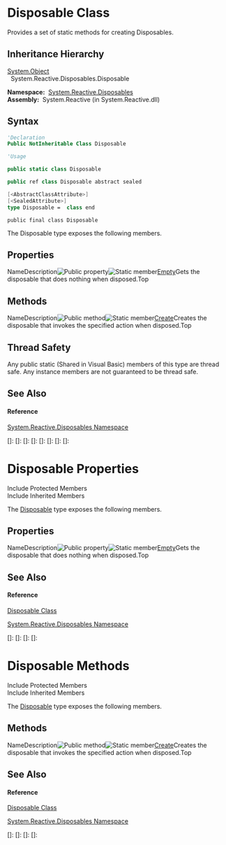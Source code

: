# Disposable Class

Provides a set of static methods for creating Disposables.

## Inheritance Hierarchy

[System.Object](https://msdn.microsoft.com/en-us/library/e5kfa45b)  
  System.Reactive.Disposables.Disposable

**Namespace:**  [System.Reactive.Disposables](System.Reactive.Disposables\System.Reactive.Disposables.md)  
**Assembly:**  System.Reactive (in System.Reactive.dll)

## Syntax

```vb
'Declaration
Public NotInheritable Class Disposable
```

```vb
'Usage
```

```csharp
public static class Disposable
```

```c++
public ref class Disposable abstract sealed
```

```fsharp
[<AbstractClassAttribute>]
[<SealedAttribute>]
type Disposable =  class end
```

```jscript
public final class Disposable
```

The Disposable type exposes the following members.

## Properties

NameDescription![Public property](images\Hh211972.pubproperty(en-us,VS.103).gif "Public property")![Static member](images\Hh244319.static(en-us,VS.103).gif "Static member")[Empty](Empty\Disposable.Empty.md)Gets the disposable that does nothing when disposed.Top

## Methods

NameDescription![Public method](images\Hh303103.pubmethod(en-us,VS.103).gif "Public method")![Static member](images\Hh244319.static(en-us,VS.103).gif "Static member")[Create](https://msdn.microsoft.com/en-us/library/m:system.reactive.disposables.disposable.create(system.action)(v=VS.103))Creates the disposable that invokes the specified action when disposed.Top

## Thread Safety

Any public static (Shared in Visual Basic) members of this type are thread safe. Any instance members are not guaranteed to be thread safe.

## See Also

#### Reference

[System.Reactive.Disposables Namespace](System.Reactive.Disposables\System.Reactive.Disposables.md)

[]: 
[]: 
[]: 
[]: 
[]: 
[]: 
[]: 
[]: 
# Disposable Properties

Include Protected Members  
Include Inherited Members

The [Disposable](Disposable\Disposable.md) type exposes the following members.

## Properties

NameDescription![Public property](images\Hh211972.pubproperty(en-us,VS.103).gif "Public property")![Static member](images\Hh244319.static(en-us,VS.103).gif "Static member")[Empty](Empty\Disposable.Empty.md)Gets the disposable that does nothing when disposed.Top

## See Also

#### Reference

[Disposable Class](Disposable\Disposable.md)

[System.Reactive.Disposables Namespace](System.Reactive.Disposables\System.Reactive.Disposables.md)

[]: 
[]: 
[]: 
[]: 
# Disposable Methods

Include Protected Members  
Include Inherited Members

The [Disposable](Disposable\Disposable.md) type exposes the following members.

## Methods

NameDescription![Public method](images\Hh303103.pubmethod(en-us,VS.103).gif "Public method")![Static member](images\Hh244319.static(en-us,VS.103).gif "Static member")[Create](https://msdn.microsoft.com/en-us/library/m:system.reactive.disposables.disposable.create(system.action)(v=VS.103))Creates the disposable that invokes the specified action when disposed.Top

## See Also

#### Reference

[Disposable Class](Disposable\Disposable.md)

[System.Reactive.Disposables Namespace](System.Reactive.Disposables\System.Reactive.Disposables.md)

[]: 
[]: 
[]: 
[]: 